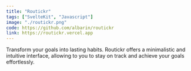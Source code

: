 ```yaml
---
title: "Routickr"
tags: ["SvelteKit", "Javascript"]
image: "./routickr.png"
code: https://github.com/albarin/routickr
link: https://routickr.vercel.app
---
```


Transform your goals into lasting habits. Routickr offers a minimalistic and intuitive interface, allowing to you to stay on track and achieve your goals effortlessly.
